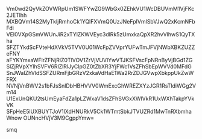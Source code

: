 Vm0wd2QyVkZOVWRpUm1SWFYwZG9WbGx0ZEhkVU1WcDBUVmM1VjFKc2JETlhh
MXBQVm14S2MyTkljRmhoCk1YQlFXVmQ0UzJNeFpIVmlSbVJwQ2xKcmNFbFdi
VEI0VXpGSmVWUnJiR2xTYlZKWVEyc3dlRk5zUmxkaQpXR2hvVlhwS1QyTXha
SFZTYkdScFVteHdXVkV5TVV0U01WcFpZVVprYUFwTmJFVjNWbXBKZUZZeFNY
aFYKYmxaWFlrZFNjRlZ0TlVOV1ZrVjVUVlYwVTJKSFVscFpNRnByVjBGd1ZG
SlZjRVpXYlhSVFV6RlZlRlJyClpGZ0tZbXR3YjFWc1VsZFhSbEpWVVd0MFdG
SnJWalZhVldSSFZURmFjbGRzV2xkaVdHaE1Wa2RrZDJGVwpXbkppUkZwWFRX
NVNjVnBWV2s1bFJsSnlDbHBHVVV0WmExcGhWREZXYzJGR1RsTldiWGg2Vm14
U1ExUnQKU2tsUmEyaFdZa1pLZWxaV1dsZFhSVGxXWlVkR1UxWXhTakpYVkVK
SFpHeE5lUXBUYTJoV1lXdHNURkV5Ck1WTmtSbkJTVUZRd1MwTnRXbmhaWnow
OUNncHVjV3M9CgppYmw=

smq